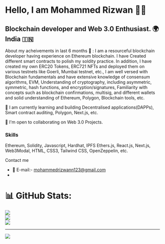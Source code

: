 Hello, I am Mohammed Rizwan :raising_hand_man:
================================

Blockchain developer and Web 3.0 Enthusiast.
🌍  India :india:
--------------------

About my acheivements in last 6 months :dart: :
I am a resourceful blockchain developer having experience on Ethereum blockchain. I have Created different smart contracts to polish my soldity practice. In addition, I have created my own ERC20 Tokens, ERC721 NFTs and deployed them on various testnets like Goerli, Mumbai testnet, etc., I am well versed with Blockchain fundamentals and have extensive knowledge of consensum algorithms, EVM, Understanding of cryptography, including asymmetric, symmetric, hash functions, and encryption/signatures, Familiarity with concepts such as blockchain confirmations, multisig, and different wallets and solid understanding of Ethereum, Polygon, Blockchain tools, etc. 

🧠 I am currently learning and building Decentralised applications(DAPPs), Smart contract auditing, Polygon, Next.js, etc.

🤝  I'm open to collaborating on Web 3.0 Projects.

### Skills

Ethereum, Solidity, Javascript, Hardhat, IPFS Ethers.js, React.js, Next.js, Web3Modal, HTML, CSS3, Tailwind CSS, OpenZeppelin, etc. 

Contact me

* :incoming_envelope: E-mail:- [mohammedrizwann123@gmail.com](mailto:mohammedrizwann123@gmail.com)
* 




# 📊 GitHub Stats:
![](https://github-readme-stats.vercel.app/api?username=mohammedrizwann123&theme=dark&hide_border=false&include_all_commits=false&count_private=false)<br/>
![](https://github-readme-streak-stats.herokuapp.com/?user=mohammedrizwann123&theme=dark&hide_border=false)<br/>
![](https://github-readme-stats.vercel.app/api/top-langs/?username=mohammedrizwann123&theme=dark&hide_border=false&include_all_commits=false&count_private=false&layout=compact)

---
[![](https://visitcount.itsvg.in/api?id=mohammedrizwann123&icon=6&color=0)](https://visitcount.itsvg.in)

<!-- Proudly created with GPRM ( https://gprm.itsvg.in ) -->

